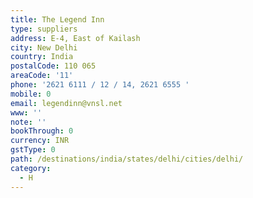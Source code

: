 ```yaml
---
title: The Legend Inn
type: suppliers
address: E-4, East of Kailash
city: New Delhi
country: India
postalCode: 110 065
areaCode: '11'
phone: '2621 6111 / 12 / 14, 2621 6555 '
mobile: 0
email: legendinn@vnsl.net
www: ''
note: ''
bookThrough: 0
currency: INR
gstType: 0
path: /destinations/india/states/delhi/cities/delhi/
category:
  - H
---
```


